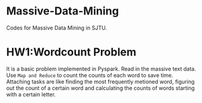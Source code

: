 # Massive-Data-Mining

Codes for Massive Data Mining in SJTU.

# HW1:Wordcount Problem

It is a basic problem implemented in Pyspark. Read in the massive text data. Use ``Map and Reduce`` to count the counts of each word to save time. Attaching tasks are like finding the most frequently metioned word, figuring out the count of a certain word and calculating the counts of words starting with a certain letter.
